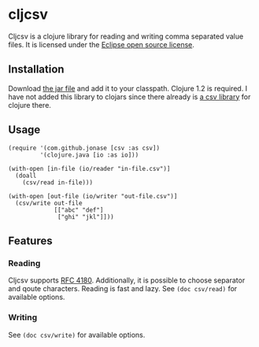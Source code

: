 # cljcsv

Cljcsv is a clojure library for reading and writing comma separated
value files. It is licensed under the [Eclipse open source
license](http://www.opensource.org/licenses/eclipse-1.0.php).

## Installation

Download [the jar file](http://github.com/jonase/cljcsv/downloads) and
add it to your classpath. Clojure 1.2 is required. I have not added
this library to clojars since there already is [a csv
library](http://github.com/davidsantiago/clojure-csv) for clojure
there.

## Usage

    (require '(com.github.jonase [csv :as csv])
             '(clojure.java [io :as io]))

    (with-open [in-file (io/reader "in-file.csv")]
      (doall
        (csv/read in-file)))

    (with-open [out-file (io/writer "out-file.csv")]
      (csv/write out-file
                 [["abc" "def"]
                  ["ghi" "jkl"]]))

## Features

### Reading

Cljcsv supports [RFC
4180](http://tools.ietf.org/html/rfc4180). Additionally, it is
possible to choose separator and qoute characters. Reading is fast
and lazy. See `(doc csv/read)` for available options.

### Writing

See `(doc csv/write)` for available options.


